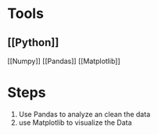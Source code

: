 # Tools
## [[Python]]
[[Numpy]]
[[Pandas]]
[[Matplotlib]]


# Steps
1. Use Pandas to analyze an clean the data
2. use Matplotlib to visualize the Data